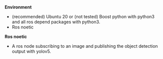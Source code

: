 **Environment**
* (recommended) Ubuntu 20 or (not tested) Boost python with python3 and all ros depend packages with python3.
* Ros noetic

**Ros noetic**
* A ros node subscribing to an image and publishing the object detection output with yolov5.
